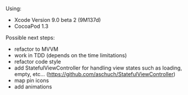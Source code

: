 Using:
- Xcode Version 9.0 beta 2 (9M137d)
- CocoaPod 1.3

Possible next steps:
- refactor to MVVM
- work in TDD (depends on the time limitations)
- refactor code style
- add StatefulViewController for handling view states such as loading, empty, etc... (https://github.com/aschuch/StatefulViewController)
- map pin icons
- add animations
